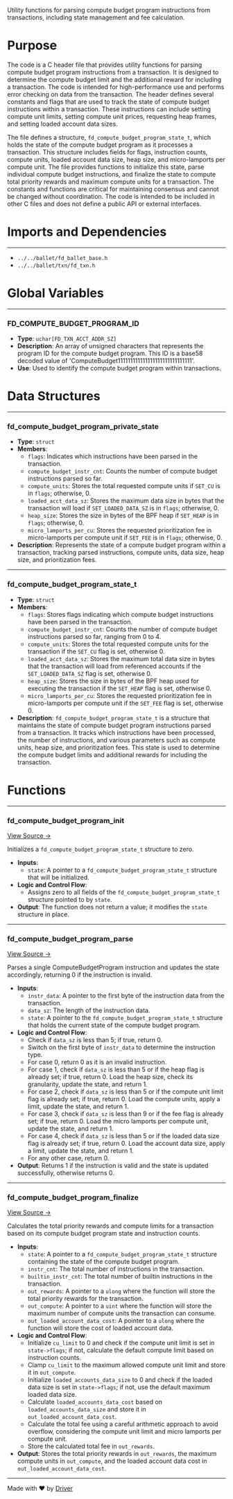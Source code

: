 <!--------------------------------------------------------------------------------->
<!-- IMPORTANT: This file is auto-generated by Driver (https://driver.ai). -------->
<!-- Manual edits may be overwritten on future commits. --------------------------->
<!--------------------------------------------------------------------------------->

Utility functions for parsing compute budget program instructions from transactions, including state management and fee calculation.

# Purpose
The code is a C header file that provides utility functions for parsing compute budget program instructions from a transaction. It is designed to determine the compute budget limit and the additional reward for including a transaction. The code is intended for high-performance use and performs error checking on data from the transaction. The header defines several constants and flags that are used to track the state of compute budget instructions within a transaction. These instructions can include setting compute unit limits, setting compute unit prices, requesting heap frames, and setting loaded account data sizes.

The file defines a structure, `fd_compute_budget_program_state_t`, which holds the state of the compute budget program as it processes a transaction. This structure includes fields for flags, instruction counts, compute units, loaded account data size, heap size, and micro-lamports per compute unit. The file provides functions to initialize this state, parse individual compute budget instructions, and finalize the state to compute total priority rewards and maximum compute units for a transaction. The constants and functions are critical for maintaining consensus and cannot be changed without coordination. The code is intended to be included in other C files and does not define a public API or external interfaces.
# Imports and Dependencies

---
- `../../ballet/fd_ballet_base.h`
- `../../ballet/txn/fd_txn.h`


# Global Variables

---
### FD\_COMPUTE\_BUDGET\_PROGRAM\_ID
- **Type**: ``uchar[FD_TXN_ACCT_ADDR_SZ]``
- **Description**: An array of unsigned characters that represents the program ID for the compute budget program. This ID is a base58 decoded value of 'ComputeBudget111111111111111111111111111111'.
- **Use**: Used to identify the compute budget program within transactions.


# Data Structures

---
### fd\_compute\_budget\_program\_private\_state
- **Type**: ``struct``
- **Members**:
    - `flags`: Indicates which instructions have been parsed in the transaction.
    - `compute_budget_instr_cnt`: Counts the number of compute budget instructions parsed so far.
    - `compute_units`: Stores the total requested compute units if `SET_CU` is in `flags`; otherwise, 0.
    - `loaded_acct_data_sz`: Stores the maximum data size in bytes that the transaction will load if `SET_LOADED_DATA_SZ` is in `flags`; otherwise, 0.
    - `heap_size`: Stores the size in bytes of the BPF heap if `SET_HEAP` is in `flags`; otherwise, 0.
    - `micro_lamports_per_cu`: Stores the requested prioritization fee in micro-lamports per compute unit if `SET_FEE` is in `flags`; otherwise, 0.
- **Description**: Represents the state of a compute budget program within a transaction, tracking parsed instructions, compute units, data size, heap size, and prioritization fees.


---
### fd\_compute\_budget\_program\_state\_t
- **Type**: ``struct``
- **Members**:
    - ``flags``: Stores flags indicating which compute budget instructions have been parsed in the transaction.
    - ``compute_budget_instr_cnt``: Counts the number of compute budget instructions parsed so far, ranging from 0 to 4.
    - ``compute_units``: Stores the total requested compute units for the transaction if the `SET_CU` flag is set, otherwise 0.
    - ``loaded_acct_data_sz``: Stores the maximum total data size in bytes that the transaction will load from referenced accounts if the `SET_LOADED_DATA_SZ` flag is set, otherwise 0.
    - ``heap_size``: Stores the size in bytes of the BPF heap used for executing the transaction if the `SET_HEAP` flag is set, otherwise 0.
    - ``micro_lamports_per_cu``: Stores the requested prioritization fee in micro-lamports per compute unit if the `SET_FEE` flag is set, otherwise 0.
- **Description**: `fd_compute_budget_program_state_t` is a structure that maintains the state of compute budget program instructions parsed from a transaction. It tracks which instructions have been processed, the number of instructions, and various parameters such as compute units, heap size, and prioritization fees. This state is used to determine the compute budget limits and additional rewards for including the transaction.


# Functions

---
### fd\_compute\_budget\_program\_init<!-- {{#callable:fd_compute_budget_program_init}} -->
[View Source →](<../../../../../src/disco/pack/fd_compute_budget_program.h#L86>)

Initializes a `fd_compute_budget_program_state_t` structure to zero.
- **Inputs**:
    - `state`: A pointer to a `fd_compute_budget_program_state_t` structure that will be initialized.
- **Logic and Control Flow**:
    - Assigns zero to all fields of the `fd_compute_budget_program_state_t` structure pointed to by `state`.
- **Output**: The function does not return a value; it modifies the `state` structure in place.


---
### fd\_compute\_budget\_program\_parse<!-- {{#callable:fd_compute_budget_program_parse}} -->
[View Source →](<../../../../../src/disco/pack/fd_compute_budget_program.h#L95>)

Parses a single ComputeBudgetProgram instruction and updates the state accordingly, returning 0 if the instruction is invalid.
- **Inputs**:
    - `instr_data`: A pointer to the first byte of the instruction data from the transaction.
    - `data_sz`: The length of the instruction data.
    - `state`: A pointer to the `fd_compute_budget_program_state_t` structure that holds the current state of the compute budget program.
- **Logic and Control Flow**:
    - Check if `data_sz` is less than 5; if true, return 0.
    - Switch on the first byte of `instr_data` to determine the instruction type.
    - For case 0, return 0 as it is an invalid instruction.
    - For case 1, check if `data_sz` is less than 5 or if the heap flag is already set; if true, return 0. Load the heap size, check its granularity, update the state, and return 1.
    - For case 2, check if `data_sz` is less than 5 or if the compute unit limit flag is already set; if true, return 0. Load the compute units, apply a limit, update the state, and return 1.
    - For case 3, check if `data_sz` is less than 9 or if the fee flag is already set; if true, return 0. Load the micro lamports per compute unit, update the state, and return 1.
    - For case 4, check if `data_sz` is less than 5 or if the loaded data size flag is already set; if true, return 0. Load the account data size, apply a limit, update the state, and return 1.
    - For any other case, return 0.
- **Output**: Returns 1 if the instruction is valid and the state is updated successfully, otherwise returns 0.


---
### fd\_compute\_budget\_program\_finalize<!-- {{#callable:fd_compute_budget_program_finalize}} -->
[View Source →](<../../../../../src/disco/pack/fd_compute_budget_program.h#L163>)

Calculates the total priority rewards and compute limits for a transaction based on its compute budget program state and instruction counts.
- **Inputs**:
    - `state`: A pointer to a `fd_compute_budget_program_state_t` structure containing the state of the compute budget program.
    - `instr_cnt`: The total number of instructions in the transaction.
    - `builtin_instr_cnt`: The total number of builtin instructions in the transaction.
    - `out_rewards`: A pointer to a `ulong` where the function will store the total priority rewards for the transaction.
    - `out_compute`: A pointer to a `uint` where the function will store the maximum number of compute units the transaction can consume.
    - `out_loaded_account_data_cost`: A pointer to a `ulong` where the function will store the cost of loaded account data.
- **Logic and Control Flow**:
    - Initialize `cu_limit` to 0 and check if the compute unit limit is set in `state->flags`; if not, calculate the default compute limit based on instruction counts.
    - Clamp `cu_limit` to the maximum allowed compute unit limit and store it in `out_compute`.
    - Initialize `loaded_accounts_data_size` to 0 and check if the loaded data size is set in `state->flags`; if not, use the default maximum loaded data size.
    - Calculate `loaded_accounts_data_cost` based on `loaded_accounts_data_size` and store it in `out_loaded_account_data_cost`.
    - Calculate the total fee using a careful arithmetic approach to avoid overflow, considering the compute unit limit and micro lamports per compute unit.
    - Store the calculated total fee in `out_rewards`.
- **Output**: Stores the total priority rewards in `out_rewards`, the maximum compute units in `out_compute`, and the loaded account data cost in `out_loaded_account_data_cost`.



---
Made with ❤️ by [Driver](https://www.driver.ai/)